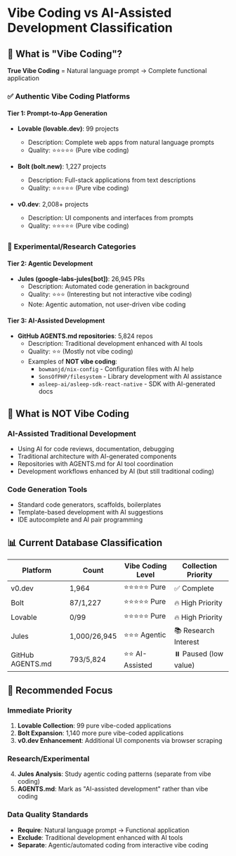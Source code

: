 # Vibe Coding vs AI-Assisted Development Classification

## 🎯 What is "Vibe Coding"?

**True Vibe Coding** = Natural language prompt → Complete functional application

### ✅ **Authentic Vibe Coding Platforms**

#### **Tier 1: Prompt-to-App Generation**
- **Lovable (lovable.dev)**: 99 projects
  - Description: Complete web apps from natural language prompts
  - Quality: ⭐⭐⭐⭐⭐ (Pure vibe coding)
  
- **Bolt (bolt.new)**: 1,227 projects  
  - Description: Full-stack applications from text descriptions
  - Quality: ⭐⭐⭐⭐⭐ (Pure vibe coding)
  
- **v0.dev**: 2,008+ projects
  - Description: UI components and interfaces from prompts  
  - Quality: ⭐⭐⭐⭐⭐ (Pure vibe coding)

### 🔬 **Experimental/Research Categories**

#### **Tier 2: Agentic Development**
- **Jules (google-labs-jules[bot])**: 26,945 PRs
  - Description: Automated code generation in background
  - Quality: ⭐⭐⭐ (Interesting but not interactive vibe coding)
  - Note: Agentic automation, not user-driven vibe coding

#### **Tier 3: AI-Assisted Development** 
- **GitHub AGENTS.md repositories**: 5,824 repos
  - Description: Traditional development enhanced with AI tools
  - Quality: ⭐⭐ (Mostly not vibe coding)
  - Examples of **NOT vibe coding**:
    - `bowmanjd/nix-config` - Configuration files with AI help
    - `SonsOfPHP/filesystem` - Library development with AI assistance  
    - `asleep-ai/asleep-sdk-react-native` - SDK with AI-generated docs

## 🚫 **What is NOT Vibe Coding**

### AI-Assisted Traditional Development
- Using AI for code reviews, documentation, debugging
- Traditional architecture with AI-generated components  
- Repositories with AGENTS.md for AI tool coordination
- Development workflows enhanced by AI (but still traditional coding)

### Code Generation Tools
- Standard code generators, scaffolds, boilerplates
- Template-based development with AI suggestions
- IDE autocomplete and AI pair programming

## 📊 **Current Database Classification**

| Platform | Count | Vibe Coding Level | Collection Priority |
|----------|-------|------------------|-------------------|
| v0.dev | 1,964 | ⭐⭐⭐⭐⭐ Pure | ✅ Complete |
| Bolt | 87/1,227 | ⭐⭐⭐⭐⭐ Pure | 🔥 High Priority |
| Lovable | 0/99 | ⭐⭐⭐⭐⭐ Pure | 🔥 High Priority |
| Jules | 1,000/26,945 | ⭐⭐⭐ Agentic | 📚 Research Interest |
| GitHub AGENTS.md | 793/5,824 | ⭐⭐ AI-Assisted | ⏸️ Paused (low value) |

## 🎯 **Recommended Focus**

### Immediate Priority
1. **Lovable Collection**: 99 pure vibe-coded applications
2. **Bolt Expansion**: 1,140 more pure vibe-coded applications  
3. **v0.dev Enhancement**: Additional UI components via browser scraping

### Research/Experimental
4. **Jules Analysis**: Study agentic coding patterns (separate from vibe coding)
5. **AGENTS.md**: Mark as "AI-assisted development" rather than vibe coding

### Data Quality Standards
- **Require**: Natural language prompt → Functional application
- **Exclude**: Traditional development enhanced with AI tools
- **Separate**: Agentic/automated coding from interactive vibe coding